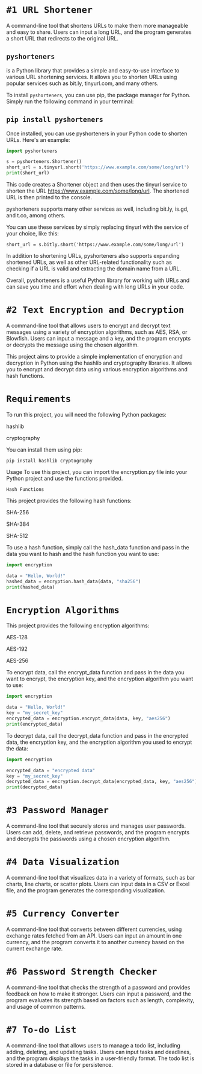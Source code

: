 # ```#1 URL Shortener```
A command-line tool that shortens URLs to make them more manageable and easy to share. Users can input a long URL, and the program generates a short URL that redirects to the original URL.

## ```pyshorteners```
is a Python library that provides a simple and easy-to-use interface to various URL shortening services. It allows you to shorten URLs using popular services such as bit.ly, tinyurl.com, and many others.

To install ```pyshorteners```, you can use pip, the package manager for Python. Simply run the following command in your terminal:

## ```pip install pyshorteners```

Once installed, you can use pyshorteners in your Python code to shorten URLs. Here's an example:

```python runable
import pyshorteners

s = pyshorteners.Shortener()
short_url = s.tinyurl.short('https://www.example.com/some/long/url')
print(short_url)
```
This code creates a Shortener object and then uses the tinyurl service to shorten the URL https://www.example.com/some/long/url. The shortened URL is then printed to the console.

pyshorteners supports many other services as well, including bit.ly, is.gd, and t.co, among others.

You can use these services by simply replacing tinyurl with the service of your choice, like this:

```short_url = s.bitly.short('https://www.example.com/some/long/url')```

In addition to shortening URLs, pyshorteners also supports expanding shortened URLs, as well as other URL-related functionality such as checking if a URL is valid and extracting the domain name from a URL.

Overall, pyshorteners is a useful Python library for working with URLs and can save you time and effort when dealing with long URLs in your code.

# ```#2 Text Encryption and Decryption```
A command-line tool that allows users to encrypt and decrypt text messages using a variety of encryption algorithms, such as AES, RSA, or Blowfish. Users can input a message and a key, and the program encrypts or decrypts the message using the chosen algorithm.

This project aims to provide a simple implementation of encryption and decryption in Python using the hashlib and cryptography libraries.
It allows you to encrypt and decrypt data using various encryption algorithms and hash functions.

# ```Requirements```
To run this project, you will need the following Python packages:

hashlib

cryptography

You can install them using pip:

```pip install hashlib cryptography```

Usage
To use this project, you can import the encryption.py file into your Python project and use the functions provided.

```Hash Functions```

This project provides the following hash functions:

SHA-256

SHA-384

SHA-512

To use a hash function, simply call the hash_data function and pass in the data you want to hash and the hash function you want to use:

```python
import encryption

data = "Hello, World!"
hashed_data = encryption.hash_data(data, "sha256")
print(hashed_data)

```

# ```Encryption Algorithms```

This project provides the following encryption algorithms:

AES-128

AES-192

AES-256

To encrypt data, call the encrypt_data function and pass in the data you want to encrypt, the encryption key, and the encryption algorithm you want to use:

```python
import encryption

data = "Hello, World!"
key = "my_secret_key"
encrypted_data = encryption.encrypt_data(data, key, "aes256")
print(encrypted_data)

```

To decrypt data, call the decrypt_data function and pass in the encrypted data, the encryption key, and the encryption algorithm you used to encrypt the data:


```python
import encryption

encrypted_data = "encrypted data"
key = "my_secret_key"
decrypted_data = encryption.decrypt_data(encrypted_data, key, "aes256")
print(decrypted_data)

```










# ```#3 Password Manager```
A command-line tool that securely stores and manages user passwords. Users can add, delete, and retrieve passwords, and the program encrypts and decrypts the passwords using a chosen encryption algorithm.

# ```#4 Data Visualization```
A command-line tool that visualizes data in a variety of formats, such as bar charts, line charts, or scatter plots. Users can input data in a CSV or Excel file, and the program generates the corresponding visualization.

# ```#5 Currency Converter```
A command-line tool that converts between different currencies, using exchange rates fetched from an API. Users can input an amount in one currency, and the program converts it to another currency based on the current exchange rate.

# ```#6 Password Strength Checker```
A command-line tool that checks the strength of a password and provides feedback on how to make it stronger. Users can input a password, and the program evaluates its strength based on factors such as length, complexity, and usage of common patterns.

# ```#7 To-do List```
A command-line tool that allows users to manage a todo list, including adding, deleting, and updating tasks. Users can input tasks and deadlines, and the program displays the tasks in a user-friendly format. The todo list is stored in a database or file for persistence.